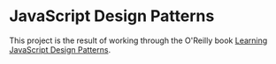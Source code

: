 # JavaScript Design Patterns

This project is the result of working through the O'Reilly book [Learning JavaScript Design Patterns](https://addyosmani.com/resources/essentialjsdesignpatterns/book/).